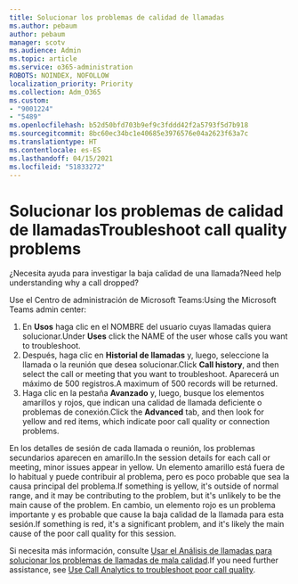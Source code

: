 ```yaml
---
title: Solucionar los problemas de calidad de llamadas
ms.author: pebaum
author: pebaum
manager: scotv
ms.audience: Admin
ms.topic: article
ms.service: o365-administration
ROBOTS: NOINDEX, NOFOLLOW
localization_priority: Priority
ms.collection: Adm_O365
ms.custom:
- "9001224"
- "5489"
ms.openlocfilehash: b52d50bfd703b9ef9c3fddd42f2a5793f5d7b918
ms.sourcegitcommit: 8bc60ec34bc1e40685e3976576e04a2623f63a7c
ms.translationtype: HT
ms.contentlocale: es-ES
ms.lasthandoff: 04/15/2021
ms.locfileid: "51833272"
---
```

# <a name="troubleshoot-call-quality-problems"></a><span data-ttu-id="718c3-102">Solucionar los problemas de calidad de llamadas</span><span class="sxs-lookup"><span data-stu-id="718c3-102">Troubleshoot call quality problems</span></span>

<span data-ttu-id="718c3-103">¿Necesita ayuda para investigar la baja calidad de una llamada?</span><span class="sxs-lookup"><span data-stu-id="718c3-103">Need help understanding why a call dropped?</span></span>

<span data-ttu-id="718c3-104">Use el Centro de administración de Microsoft Teams:</span><span class="sxs-lookup"><span data-stu-id="718c3-104">Using the Microsoft Teams admin center:</span></span>

1. <span data-ttu-id="718c3-105">En **Usos** haga clic en el NOMBRE del usuario cuyas llamadas quiera solucionar.</span><span class="sxs-lookup"><span data-stu-id="718c3-105">Under **Uses** click the NAME of the user whose calls you want to troubleshoot.</span></span>
2. <span data-ttu-id="718c3-106">Después, haga clic en **Historial de llamadas** y, luego, seleccione la llamada o la reunión que desea solucionar.</span><span class="sxs-lookup"><span data-stu-id="718c3-106">Click **Call history**, and then select the call or meeting that you want to troubleshoot.</span></span> <span data-ttu-id="718c3-107">Aparecerá un máximo de 500 registros.</span><span class="sxs-lookup"><span data-stu-id="718c3-107">A maximum of 500 records will be returned.</span></span>
3. <span data-ttu-id="718c3-108">Haga clic en la pestaña **Avanzado** y, luego, busque los elementos amarillos y rojos, que indican una calidad de llamada deficiente o problemas de conexión.</span><span class="sxs-lookup"><span data-stu-id="718c3-108">Click the **Advanced** tab, and then look for yellow and red items, which indicate poor call quality or connection problems.</span></span>

<span data-ttu-id="718c3-109">En los detalles de sesión de cada llamada o reunión, los problemas secundarios aparecen en amarillo.</span><span class="sxs-lookup"><span data-stu-id="718c3-109">In the session details for each call or meeting, minor issues appear in yellow.</span></span> <span data-ttu-id="718c3-110">Un elemento amarillo está fuera de lo habitual y puede contribuir al problema, pero es poco probable que sea la causa principal del problema.</span><span class="sxs-lookup"><span data-stu-id="718c3-110">If something is yellow, it's outside of normal range, and it may be contributing to the problem, but it's unlikely to be the main cause of the problem.</span></span> <span data-ttu-id="718c3-111">En cambio, un elemento rojo es un problema importante y es probable que cause la baja calidad de la llamada para esta sesión.</span><span class="sxs-lookup"><span data-stu-id="718c3-111">If something is red, it's a significant problem, and it's likely the main cause of the poor call quality for this session.</span></span>

<span data-ttu-id="718c3-112">Si necesita más información, consulte [Usar el Análisis de llamadas para solucionar los problemas de llamadas de mala calidad](https://docs.microsoft.com/microsoftteams/use-call-analytics-to-troubleshoot-poor-call-quality#troubleshoot-call-quality-problems-using-call-analytics).</span><span class="sxs-lookup"><span data-stu-id="718c3-112">If you need further assistance, see [Use Call Analytics to troubleshoot poor call quality](https://docs.microsoft.com/microsoftteams/use-call-analytics-to-troubleshoot-poor-call-quality#troubleshoot-call-quality-problems-using-call-analytics).</span></span>
